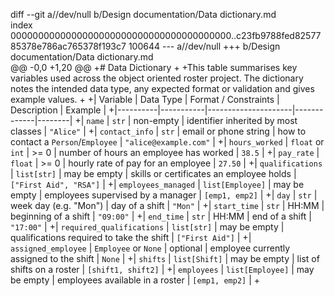 diff --git a//dev/null b/Design documentation/Data dictionary.md	
index 0000000000000000000000000000000000000000..c23fb9788fed8257785378e786ac765378f193c7 100644
--- a//dev/null
+++ b/Design documentation/Data dictionary.md	
@@ -0,0 +1,20 @@
+# Data Dictionary
+
+This table summarises key variables used across the object oriented roster project. The dictionary notes the intended data type, any expected format or validation and gives example values.
+
+| Variable | Data Type | Format / Constraints | Description | Example |
+|----------|-----------|---------------------|-------------|--------|
+| `name` | `str` | non-empty | identifier inherited by most classes | `"Alice"` |
+| `contact_info` | `str` | email or phone string | how to contact a `Person`/`Employee` | `"alice@example.com"` |
+| `hours_worked` | `float` or `int` | >= 0 | number of hours an employee has worked | `38.5` |
+| `pay_rate` | `float` | >= 0 | hourly rate of pay for an employee | `27.50` |
+| `qualifications` | `list[str]` | may be empty | skills or certificates an employee holds | `["First Aid", "RSA"]` |
+| `employees_managed` | `list[Employee]` | may be empty | employees supervised by a manager | `[emp1, emp2]` |
+| `day` | `str` | week day (e.g. "Mon") | day of a shift | `"Mon"` |
+| `start_time` | `str` | HH:MM | beginning of a shift | `"09:00"` |
+| `end_time` | `str` | HH:MM | end of a shift | `"17:00"` |
+| `required_qualifications` | `list[str]` | may be empty | qualifications required to take the shift | `["First Aid"]` |
+| `assigned_employee` | `Employee` or `None` | optional | employee currently assigned to the shift | `None` |
+| `shifts` | `list[Shift]` | may be empty | list of shifts on a roster | `[shift1, shift2]` |
+| `employees` | `list[Employee]` | may be empty | employees available in a roster | `[emp1, emp2]` |
+
